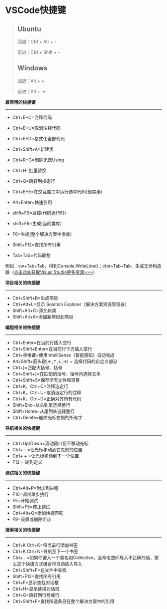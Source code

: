 # VSCode快捷键

> ## Ubuntu
>
> 回退：Ctrl + Alt + -
>
> 前进：Ctrl + Shift + -
>
> ## Windows
>
> 回退：Alt + ←
>
> 前进：Alt + →

**最常用的快捷键**

------

- Ctrl+E+C=注释代码

- Ctrl+E+U=取消注释代码
- Ctrl+E+D=格式化全部代码
- Ctrl+Shift+A=新建类
- Ctrl+R+G=删除无效Using
- Ctrl+H=批量替换
- Ctrl+G=跳转到指定行
- Ctrl+E+E=在交互窗口中运行选中代码(很实用)
- Alt+Enter=快速引用
- shift+F9=监控(代码运行时)
- shift+F6=生成(当前类库)
- F6=生成(整个解决方案中类库)
- Shift+F12=查找所有引用
- Tab+Tab=代码联想

例如：cw+Tab+Tab，得到Console.WriteLine()；ctor+Tab+Tab，生成无参构造器（[点击此处获取Visual Studio更多资源>>>](https://www.evget.com/product/2341/resource)）

**项目相关的快捷键**

------

- Ctrl+Shift+B=生成项目
- Ctrl+Alt+L=显示 Solution Explorer（解决方案资源管理器）
- Shift+Alt+C=添加新类
- Shift+Alt+A=添加新项目到项目

**编程相关的快捷键**

------

- Ctrl+Enter=在当前行插入空行
- Ctrl+Shift+Enter=在当前行下方插入空行
- Ctrl+空格键=使用IntelliSense（智能感知）自动完成
- Alt+Shift+箭头键(←,↑,↓,→) = 选择代码的自定义部分
- Ctrl+}=匹配大括号、括号
- Ctrl+Shift+}=在匹配的括号、括号内选择文本
- Ctrl+Shift+S=保存所有文件和项目
- Ctrl+K，Ctrl+C=注释选定行
- Ctrl+K，Ctrl+U=取消选定行的注释
- Ctrl+K，Ctrl+D=正确对齐所有代码
- Shift+End=从头到尾选择整行
- Shift+Home=从尾到头选择整行
- Ctrl+Delete=删除光标右侧的所有字

**导航相关的快捷键**

------

- Ctrl+Up/Down=滚动窗口但不移动光标
- Ctrl+ - =让光标移动到它先前的位置
- Ctrl+ + =让光标移动到下一个位置
- F12 = 转到定义

**调试相关的快捷键**

------

- Ctrl+Alt+P=附加到进程
- F10=调试单步执行
- F5=开始调试
- Shift+F5=停止调试
- Ctrl+Alt+Q=添加快捷匹配
- F9=设置或删除断点

**搜索相关的快捷键**

------

- Ctrl+K Ctrl+K=将当前行添加书签
- Ctrl+K Ctrl+N=导航至下一个书签
- Ctrl+ . =如果你键入一个类名如Collection，且命名空间导入不正确的话，那么这个快捷方式组合将自动插入导入
- Ctrl+Shift+F=在文件中查找
- Shift+F12=查找所有引用
- Ctrl+F=显示查找对话框
- Ctrl+H=显示替换对话框
- Ctrl+G=跳转到行号或行
- Ctrl+Shift+F=查找所选条目在整个解决方案中的引用